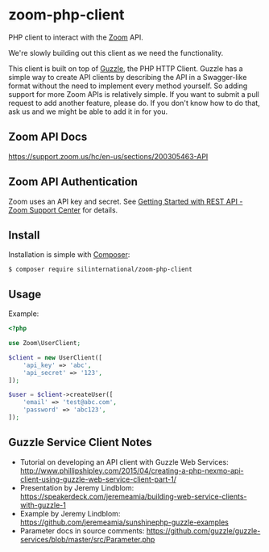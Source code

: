 # zoom-php-client #
PHP client to interact with the [Zoom](https://zoom.us/) API.

We're slowly building out this client as we need the functionality.

This client is built on top of 
[Guzzle](http://docs.guzzlephp.org/en/latest/index.html), the PHP HTTP Client. 
Guzzle has a simple way to create API clients by describing the API in a 
Swagger-like format without the need to implement every method yourself. So 
adding support for more Zoom APIs is relatively simple. If you want to submit a 
pull request to add another feature, please do. If you don't know how to do 
that, ask us and we might be able to add it in for you.


## Zoom API Docs ##

<https://support.zoom.us/hc/en-us/sections/200305463-API>


## Zoom API Authentication ##

Zoom uses an API key and secret. See [Getting Started with REST API - Zoom 
Support Center](https://support.zoom.us/hc/en-us/articles/201363043-Getting-Started-with-REST-API) 
for details.


## Install ##
Installation is simple with [Composer](https://getcomposer.org/):

    $ composer require silinternational/zoom-php-client


## Usage ##

Example:

```php
<?php

use Zoom\UserClient;

$client = new UserClient([
    'api_key' => 'abc',
    'api_secret' => '123',
]);

$user = $client->createUser([
    'email' => 'test@abc.com',
    'password' => 'abc123',
]);
```

## Guzzle Service Client Notes ##
- Tutorial on developing an API client with Guzzle Web Services: 
  http://www.phillipshipley.com/2015/04/creating-a-php-nexmo-api-client-using-guzzle-web-service-client-part-1/
- Presentation by Jeremy Lindblom: 
  https://speakerdeck.com/jeremeamia/building-web-service-clients-with-guzzle-1
- Example by Jeremy Lindblom: 
  https://github.com/jeremeamia/sunshinephp-guzzle-examples
- Parameter docs in source comments: 
  https://github.com/guzzle/guzzle-services/blob/master/src/Parameter.php
